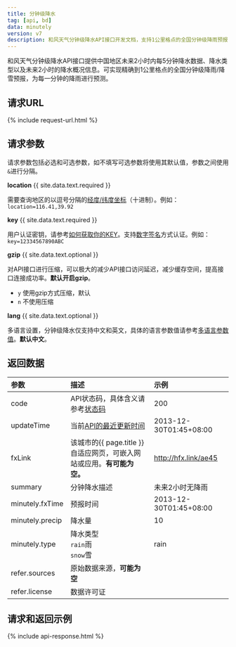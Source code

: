 ```yaml
---
title: 分钟级降水
tag: [api, bd]
data: minutely
version: v7
description: 和风天气分钟级降水API接口开发文档，支持1公里格点的全国分钟级降雨预报（临近预报）数据，为每一分钟的降雨进行精准预测。
---
```


和风天气分钟级降水API接口提供中国地区未来2小时内每5分钟降水数据、降水类型以及未来2小时的降水概况信息。可实现精确到1公里格点的全国分钟级降雨/降雪预报，为每一分钟的降雨进行预测。

## 请求URL

{% include request-url.html %}

## 请求参数

请求参数包括必选和可选参数，如不填写可选参数将使用其默认值，参数之间使用`&`进行分隔。

**location** {{ site.data.text.required }}

需要查询地区的以逗号分隔的[经度/纬度坐标](/docs/start/glossary#coordinate)（十进制）。例如： `location=116.41,39.92`

**key** {{ site.data.text.required }}

用户认证密钥，请参考[如何获取你的KEY](/docs/start/get-api-key)。支持[数字签名](/docs/faq/technical#signature-authentication)方式认证。例如：`key=12334567890ABC`

**gzip** {{ site.data.text.optional }}

对API接口进行压缩，可以极大的减少API接口访问延迟，减少缓存空间，提高接口连接成功率。**默认开启gzip**。

- `y` 使用gzip方式压缩，默认
- `n` 不使用压缩

**lang** {{ site.data.text.optional }}

多语言设置，分钟级降水仅支持中文和英文，具体的语言参数值请参考[多语言参数值](/docs/start/language)。**默认中文**。

## 返回数据

| 参数            | 描述                                                                   | 示例                   |
| :-------------- | :--------------------------------------------------------------------- | :--------------------- |
| code            | API状态码，具体含义请参考[状态码](/docs/start/status-code)                                              | 200                    |
| updateTime      | 当前[API的最近更新时间](/docs/start/glossary#updatetime)                                         | 2013-12-30T01:45+08:00 |
| fxLink          | 该城市的{{ page.title }}自适应网页，可嵌入网站或应用。**有可能为空。** | http://hfx.link/ae45   |
| summary         | 分钟降水描述                                                           | 未来2小时无降雨        |
| minutely.fxTime | 预报时间                                                               | 2013-12-30T01:45+08:00 |
| minutely.precip | 降水量                                                                 | 10                     |
| minutely.type   | 降水类型<br />`rain`雨<br />`snow`雪                                   | rain                   |
| refer.sources   | 原始数据来源，**可能为空**                                           |                        |
| refer.license   | 数据许可证                                           |                        |

## 请求和返回示例

{% include api-response.html %}